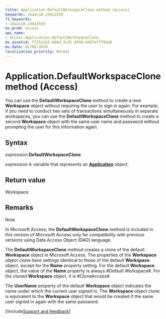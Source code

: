 ```yaml
---
title: Application.DefaultWorkspaceClone method (Access)
keywords: vbaac10.chm12550
f1_keywords:
- vbaac10.chm12550
ms.prod: access
api_name:
- Access.Application.DefaultWorkspaceClone
ms.assetid: f72522e5-dd8d-2cd1-df40-4457ef7f94a6
ms.date: 02/05/2019
localization_priority: Normal
---
```



# Application.DefaultWorkspaceClone method (Access)

You can use the **DefaultWorkspaceClone** method to create a new **Workspace** object without requiring the user to sign in again. For example, if you need to conduct two sets of transactions simultaneously in separate workspaces, you can use the **DefaultWorkspaceClone** method to create a second **Workspace** object with the same user name and password without prompting the user for this information again.


## Syntax

_expression_.**DefaultWorkspaceClone**

_expression_ A variable that represents an **[Application](Access.Application.md)** object.


## Return value

Workspace


## Remarks

> [!NOTE] 
> In Microsoft Access, the **DefaultWorkspaceClone** method is included in this version of Microsoft Access only for compatibility with previous versions using Data Access Object (DAO) language.

The **DefaultWorkspaceClone** method creates a clone of the default **Workspace** object in Microsoft Access. The properties of the **Workspace** object clone have settings identical to those of the default **Workspace** object, except for the **Name** property setting. For the default **Workspace** object, the value of the **Name** property is always #Default Workspace#. For the cloned **Workspace** object, it is #CloneAccess#.

The **UserName** property of the default **Workspace** object indicates the name under which the current user signed in. The **Workspace** object clone is equivalent to the **Workspace** object that would be created if the same user signed in again with the same password.



[!include[Support and feedback](~/includes/feedback-boilerplate.md)]